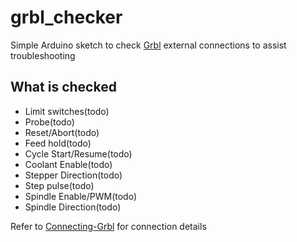 # grbl_checker
Simple Arduino sketch to check [Grbl](https://github.com/grbl/grbl) external connections to assist troubleshooting

## What is checked

  - Limit switches(todo)
  - Probe(todo)
  - Reset/Abort(todo)
  - Feed hold(todo)
  - Cycle Start/Resume(todo)
  - Coolant Enable(todo)
  - Stepper Direction(todo)
  - Step pulse(todo)
  - Spindle Enable/PWM(todo)
  - Spindle Direction(todo)

Refer to [Connecting-Grbl](https://github.com/grbl/grbl/wiki/Connecting-Grbl) for connection details
